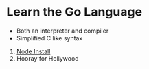 # Learn the Go Language

* Both an interpreter and compiler
* Simplified C like syntax

1. [Node Install](node-install)
1. Hooray for Hollywood

